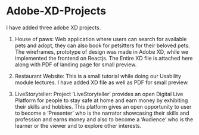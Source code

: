 # Adobe-XD-Projects
I have added three adobe XD projects.
1. House of paws:
Web application where users can search for available pets and adopt, they can also book for petsitters for their beloved pets.
The wireframes, prototype of design was made in Adobe XD, while we implemented the frontend on Reactjs.
The Entire XD file is attached here along with PDF of landing page for small preview.

 2. Restaurant Website:
This is a small tutorial while doing our Usability module lectures. I have added XD file as well as PDF for small preview.

3. LiveStoryteller:
Project ‘LiveStoryteller’ provides an open Digital Live Platform for people to stay safe at home and earn money by exhibiting their skills and hobbies.
This platform gives an open opportunity to user to become a ‘Presenter’ who is the narrator showcasing their skills and profession and earns money and also to become a ‘Audience’ who is the learner or the viewer and to explore other interests.
